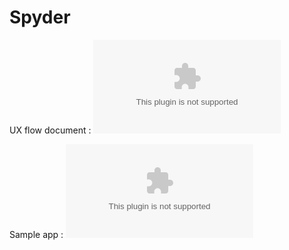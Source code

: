 # Spyder

UX flow document : ![App Flow Presentation](/Appflow.pptx)

Sample app : ![Application (apk file)](/app-debug.apk)

